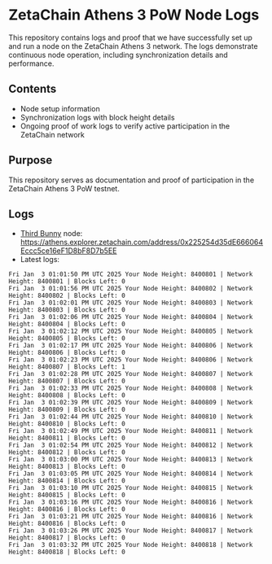 # ZetaChain Athens 3 PoW Node Logs
This repository contains logs and proof that we have successfully set up and run a node on the ZetaChain Athens 3 network. The logs demonstrate continuous node operation, including synchronization details and performance.

## Contents
- Node setup information
- Synchronization logs with block height details
- Ongoing proof of work logs to verify active participation in the ZetaChain network

## Purpose
This repository serves as documentation and proof of participation in the ZetaChain Athens 3 PoW testnet.

## Logs

- [Third Bunny](https://thirdbunny.xyz/) node: https://athens.explorer.zetachain.com/address/0x225254d35dE666064Eccc5ce16eF1D8bF8D7b5EE
- Latest logs:
```
Fri Jan  3 01:01:50 PM UTC 2025 Your Node Height: 8400801 | Network Height: 8400801 | Blocks Left: 0
Fri Jan  3 01:01:56 PM UTC 2025 Your Node Height: 8400802 | Network Height: 8400802 | Blocks Left: 0
Fri Jan  3 01:02:01 PM UTC 2025 Your Node Height: 8400803 | Network Height: 8400803 | Blocks Left: 0
Fri Jan  3 01:02:06 PM UTC 2025 Your Node Height: 8400804 | Network Height: 8400804 | Blocks Left: 0
Fri Jan  3 01:02:12 PM UTC 2025 Your Node Height: 8400805 | Network Height: 8400805 | Blocks Left: 0
Fri Jan  3 01:02:17 PM UTC 2025 Your Node Height: 8400806 | Network Height: 8400806 | Blocks Left: 0
Fri Jan  3 01:02:23 PM UTC 2025 Your Node Height: 8400806 | Network Height: 8400807 | Blocks Left: 1
Fri Jan  3 01:02:28 PM UTC 2025 Your Node Height: 8400807 | Network Height: 8400807 | Blocks Left: 0
Fri Jan  3 01:02:33 PM UTC 2025 Your Node Height: 8400808 | Network Height: 8400808 | Blocks Left: 0
Fri Jan  3 01:02:39 PM UTC 2025 Your Node Height: 8400809 | Network Height: 8400809 | Blocks Left: 0
Fri Jan  3 01:02:44 PM UTC 2025 Your Node Height: 8400810 | Network Height: 8400810 | Blocks Left: 0
Fri Jan  3 01:02:49 PM UTC 2025 Your Node Height: 8400811 | Network Height: 8400811 | Blocks Left: 0
Fri Jan  3 01:02:54 PM UTC 2025 Your Node Height: 8400812 | Network Height: 8400812 | Blocks Left: 0
Fri Jan  3 01:03:00 PM UTC 2025 Your Node Height: 8400813 | Network Height: 8400813 | Blocks Left: 0
Fri Jan  3 01:03:05 PM UTC 2025 Your Node Height: 8400814 | Network Height: 8400814 | Blocks Left: 0
Fri Jan  3 01:03:10 PM UTC 2025 Your Node Height: 8400815 | Network Height: 8400815 | Blocks Left: 0
Fri Jan  3 01:03:16 PM UTC 2025 Your Node Height: 8400816 | Network Height: 8400816 | Blocks Left: 0
Fri Jan  3 01:03:21 PM UTC 2025 Your Node Height: 8400816 | Network Height: 8400816 | Blocks Left: 0
Fri Jan  3 01:03:26 PM UTC 2025 Your Node Height: 8400817 | Network Height: 8400817 | Blocks Left: 0
Fri Jan  3 01:03:32 PM UTC 2025 Your Node Height: 8400818 | Network Height: 8400818 | Blocks Left: 0
```
